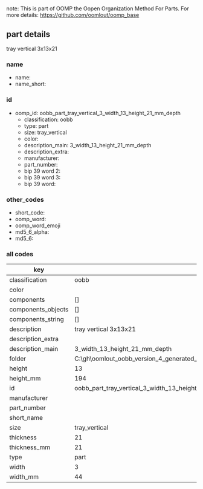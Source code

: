 #   

note: This is part of OOMP the Oopen Organization Method For Parts. For more details: https://github.com/oomlout/oomp_base

##  part details



tray vertical 3x13x21

### name
* name: 
* name_short: 
### id
* oomp_id: oobb_part_tray_vertical_3_width_13_height_21_mm_depth
  * classification: oobb
  * type: part
  * size: tray_vertical
  * color: 
  * description_main: 3_width_13_height_21_mm_depth
  * description_extra: 
  * manufacturer: 
  * part_number: 
  * bip 39 word 2: 
  * bip 39 word 3: 
  * bip 39 word: 

### other_codes
* short_code: 
* oomp_word: 
* oomp_word_emoji 
* md5_6_alpha: 
* md5_6: 









### all codes 
| key | value |  
| --- | --- |  
| classification | oobb |  
| color |  |  
| components | [] |  
| components_objects | [] |  
| components_string | [] |  
| description | tray vertical 3x13x21 |  
| description_extra |  |  
| description_main | 3_width_13_height_21_mm_depth |  
| folder | C:\gh\oomlout_oobb_version_4_generated_parts\things\oobb_part_tray_vertical_3_width_13_height_21_mm_depth |  
| height | 13 |  
| height_mm | 194 |  
| id | oobb_part_tray_vertical_3_width_13_height_21_mm_depth |  
| manufacturer |  |  
| part_number |  |  
| short_name |  |  
| size | tray_vertical |  
| thickness | 21 |  
| thickness_mm | 21 |  
| type | part |  
| width | 3 |  
| width_mm | 44 |  
